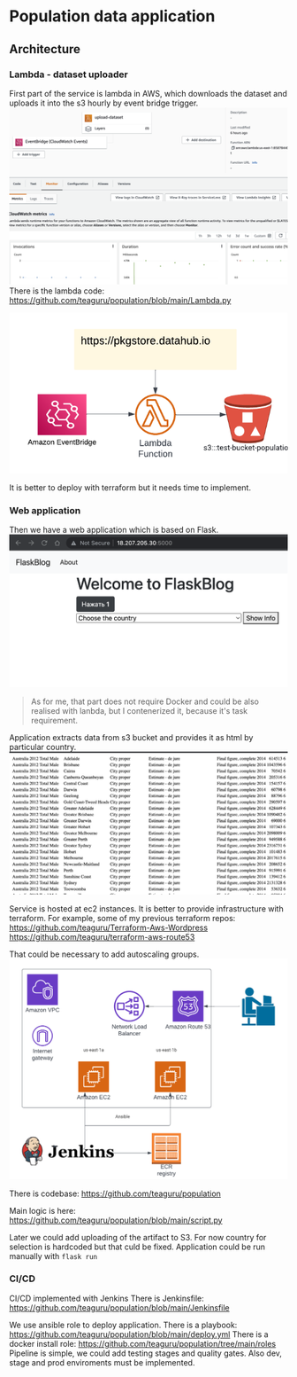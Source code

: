 # Population data application
## Architecture
### Lambda - dataset uploader
First part of the service is lambda in AWS, which downloads the dataset and uploads it into the s3 hourly by event bridge trigger.
![N|Pic](https://github.com/teaguru/population/blob/main/lambda_schedule.png?raw=true)
There is the lambda code:
https://github.com/teaguru/population/blob/main/Lambda.py

![N|Pic](https://github.com/teaguru/population/blob/main/lambda.png?raw=true)

It is better to deploy with terraform but it needs time to implement.

### Web application
Then we have a web application which is based on Flask.
![N|Pic](https://github.com/teaguru/population/blob/main/app.png?raw=true)
> As for me, that part does not require Docker and could be also realised with lanbda, but I contenerized it, because it's task requirement.

Application extracts data from s3 bucket and provides it as html by particular country.
![N|Pic](https://github.com/teaguru/population/blob/main/results.png?raw=true)

Service is hosted at ec2 instances.
It is better to provide infrastructure with terraform.
For example, some of my previous terraform repos:
https://github.com/teaguru/Terraform-Aws-Wordpress
https://github.com/teaguru/terraform-aws-route53

That could be necessary to add autoscaling groups.
![N|Pic](https://github.com/teaguru/population/blob/main/Cloud_Architecture.png?raw=true)

There is codebase:
https://github.com/teaguru/population

Main logic is here:
https://github.com/teaguru/population/blob/main/script.py

Later we could add uploading of the artifact to S3. For now country for selection is hardcoded but that culd be fixed.
Application could be run manually with 
``flask run``

### CI/CD
CI/CD implemented with Jenkins
There is Jenkinsfile:
https://github.com/teaguru/population/blob/main/Jenkinsfile

We use ansible role to deploy application.
There is a playbook:
https://github.com/teaguru/population/blob/main/deploy.yml
There is a docker install role:
https://github.com/teaguru/population/tree/main/roles
Pipeline is simple, we could add testing stages and quality gates.
Also dev, stage and prod enviroments must be implemented.

